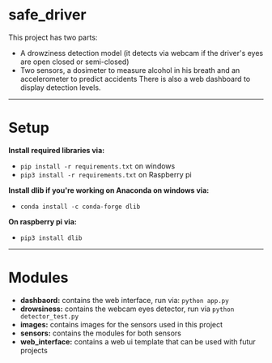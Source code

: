 # safe_driver
This project has two parts:
- A drowziness detection model (it detects via webcam if the driver's eyes are open closed or semi-closed)
- Two sensors, a dosimeter to measure alcohol in his breath and an accelerometer to predict accidents
There is also a web dashboard to display detection levels.
****  
# Setup
**Install required libraries via:**
- `pip install -r requirements.txt` on windows
- `pip3 install -r requirements.txt` on Raspberry pi

**Install dlib if you're working on Anaconda on windows via:**
- `conda install -c conda-forge dlib `

**On raspberry pi via:**
- `pip3 install dlib`

****
# Modules

- **dashbaord:** contains the web interface, run via:
`python app.py`
- **drowsiness:** contains the webcam eyes detector, run via
`python detector_test.py`
- **images:** contains images for the sensors used in this project
- **sensors:** contains the modules for both sensors
- **web_interface:** contains a web ui template that can be used with futur projects